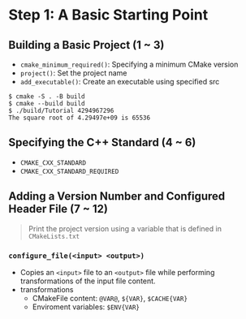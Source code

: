 # Step 1: A Basic Starting Point
## Building a Basic Project (1 ~ 3)
- `cmake_minimum_required()`: Specifying a minimum CMake version
- `project()`: Set the project name
- `add_executable()`: Create an executable using specified src

```
$ cmake -S . -B build
$ cmake --build build
$ ./build/Tutorial 4294967296
The square root of 4.29497e+09 is 65536
```

## Specifying the C++ Standard (4 ~ 6)
- `CMAKE_CXX_STANDARD`
- `CMAKE_CXX_STANDARD_REQUIRED`

## Adding a Version Number and Configured Header File (7 ~ 12)
> Print the project version using a variable that is defined in `CMakeLists.txt`

### `configure_file(<input> <output>)`
- Copies an `<input>` file to an `<output>` file while performing transformations of the input file content.
- transformations
    - CMakeFile content: `@VAR@`, `${VAR}`, `$CACHE{VAR}`
    - Enviroment variables: `$ENV{VAR}`



